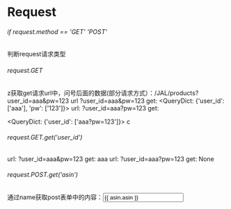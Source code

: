 # Request
###### if request.method == 'GET' 'POST'
  判断request请求类型
###### request.GET
z获取get请求url中，问号后面的数据(部分请求方式）：/JAL/products?user_id=aaa&pw=123
  url
    ?user_id=aaa&pw=123
  get: 
    <QueryDict: {'user_id': ['aaa'], 'pw': ['123']}>
  url: 
    ?user_id=aaa?pw=123
  get: 
  
  <QueryDict: {'user_id': ['aaa?pw=123']}>
  c
###### request.GET.get('user_id')
  url: ?user_id=aaa&pw=123
  get: aaa
  url: ?user_id=aaa?pw=123
  get: None
###### request.POST.get('asin')
  通过name获取post表单中的内容：<input type="text" name="asin" id="" value="{{ asin.asin }}" />
